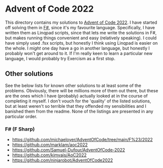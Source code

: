 # Advent of Code 2022

This directory contains my solutions to [Advent of Code 2022](https://adventofcode.com/2022).  I have started off solving them in [F#](https://fsharp.org/), since it's my favourite language.  Specifically, I have written them as Linqpad scripts, since that lets me write the solutions in F#, but makes running things convenient and easy (relatively speaking).  I could have simply used .fsx scripts, but honestly I think using Linqpad is easier on the whole.  I *might* one day have a go in another language, but honestly I probably won't get around to it.  If I'm really keen to learn a particular new language, I would probably try Exercism as a first stop.

## Other solutions

See the below lists for known other solutions to at least some of the problems.  Obviously, there will be millions more of them out there, but these are the ones which I have (probably) actually looked at in the course of completing it myself.  I don't vouch for the 'quality' of the listed solutions, but at least weren't so terrible that they offended my sensibilities and I banished them from the readme.  None of the listings are presented in any particular order.

### F# (F Sharp)

- <https://github.com/michaeloyer/AdventOfCode/tree/main/F%23/2022>
- <https://github.com/marklam/aoc2022>
- <https://github.com/Samuel-Dufour/AdventOfCode-2022>
- <https://github.com/kimvais/AoC2022>
- <https://github.com/ninjarobot/AdventOfCode2022>
